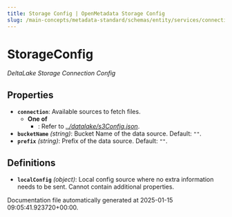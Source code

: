 ```yaml
---
title: Storage Config | OpenMetadata Storage Config
slug: /main-concepts/metadata-standard/schemas/entity/services/connections/database/deltalake/storageconfig
---
```


# StorageConfig

*DeltaLake Storage Connection Config*

## Properties

- **`connection`**: Available sources to fetch files.
  - **One of**
    - : Refer to *[../datalake/s3Config.json](#/datalake/s3Config.json)*.
- **`bucketName`** *(string)*: Bucket Name of the data source. Default: `""`.
- **`prefix`** *(string)*: Prefix of the data source. Default: `""`.
## Definitions

- **`localConfig`** *(object)*: Local config source where no extra information needs to be sent. Cannot contain additional properties.


Documentation file automatically generated at 2025-01-15 09:05:41.923720+00:00.
